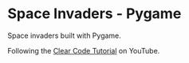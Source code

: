 # Space Invaders - Pygame
Space invaders built with Pygame. 

Following the [Clear Code Tutorial](https://www.youtube.com/watch?v=Q-__8Xw9KTM&list=WL&index=2&t=324s) on YouTube.